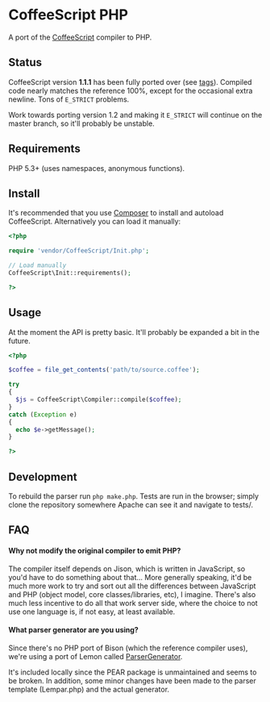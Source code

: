 # CoffeeScript PHP

A port of the [CoffeeScript](http://jashkenas.github.com/coffee-script/)
compiler to PHP.

## Status

CoffeeScript version **1.1.1** has been fully ported over (see
[tags](http://github.com/alxlit/coffeescript-php/tags)). Compiled code nearly
matches the reference 100%, except for the occasional extra newline. Tons of
`E_STRICT` problems.

Work towards porting version 1.2 and making it `E_STRICT` will continue on the
master branch, so it'll probably be unstable.

## Requirements

PHP 5.3+ (uses namespaces, anonymous functions).

## Install

It's recommended that you use [Composer](http://getcomposer.org) to install
and autoload CoffeeScript. Alternatively you can load it manually:


```php
<?php

require 'vendor/CoffeeScript/Init.php';

// Load manually
CoffeeScript\Init::requirements();

?>
```

## Usage

At the moment the API is pretty basic. It'll probably be expanded a bit in the
future.

```php
<?php

$coffee = file_get_contents('path/to/source.coffee');

try
{
  $js = CoffeeScript\Compiler::compile($coffee);
}
catch (Exception e)
{
  echo $e->getMessage();
}

?>
```

## Development

To rebuild the parser run `php make.php`. Tests are run in the browser; simply
clone the repository somewhere Apache can see it and navigate to tests/.

## FAQ

#### Why not modify the original compiler to emit PHP?

The compiler itself depends on Jison, which is written in JavaScript, so you'd
have to do something about that... More generally speaking, it'd be much more
work to try and sort out all the differences between JavaScript and PHP (object
model, core classes/libraries, etc), I imagine. There's also much less incentive
to do all that work server side, where the choice to not use one language is,
if not easy, at least available.

#### What parser generator are you using?

Since there's no PHP port of Bison (which the reference compiler uses), we're
using a port of Lemon called [ParserGenerator](http://pear.php.net/package/PHP_ParserGenerator).

It's included locally since the PEAR package is unmaintained and seems to be
broken. In addition, some minor changes have been made to the parser template 
(Lempar.php) and the actual generator.

